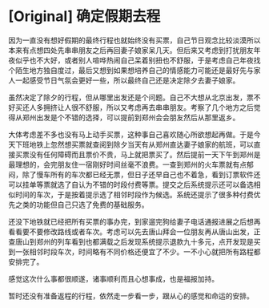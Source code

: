# [Original] 确定假期去程


因为一直没有想好假期的最终行程也就始终没有买票，自己节日观念比较淡漠所以本来有点想四处先串串朋友之后再回妻子娘家呆几天。但后来又考虑到打扰朋友年夜似乎也不大好，或者别人喧哗热闹自己呆着别扭也不舒服，于是考虑自己年夜找个陌生地方独自度过，最后又想到如果想培养自己的情感能力可能还是最好先与家人一起感受节日气氛会更好一些，所以最终自己还是决定除夕去妻子娘家。

虽然决定了除夕的行程，但从哪里出发还是个问题。自己不大想从北京出发，票不好买还人多拥挤让人很不舒服，所以又考虑再去串串朋友。考察了几个地方之后觉得从郑州出发是个不错的选择，可以提前到郑州会会朋友然后从那里返乡。

大体考虑差不多也没有马上动手买票，这种事自己喜欢随心所欲想起再做。于是今天下班地铁上忽然想买票就查阅到除夕当天有从郑州直达妻子娘家的航班，可以直接买票没有任何障碍而且票价不贵，马上就把票买了。然后提前一天下午到郑州是最理想的，会完朋友住一宿刚好时间丝毫不浪费。一查到郑州的火车票就有点郁闷，除了慢车所有的车次都已经无票，但日子还早自己也不着急，看到订票软件还可以挂单等票就选了自认为不错的时段付费等票。提交之后系统提示还可以备选相似时间的车次，于是按着提示选了相邻时段作为候选。系统还提示了很多种付费优先之类的功能但自己只选了免费的基础服务。

还没下地铁就已经把所有买票的事办完，到家遛完狗给妻子电话通报进展之后想再看看要不要修改路线或者车次。考虑可以先去唐山拜会一位朋友再从唐山出发，正查唐山到郑州的列车看到也都满载之后发现系统提示退款九十多元，点开发现是买到一张相邻时段车次，时间略有不同价格还便宜了不少。一不小心就把所有路程都安排完了。

感觉这次什么事都很顺遂，诸事顺利而且心想事成，也是福报加持。

暂时还没有准备返程的行程，依然走一步看一步，跟从心的感觉和命运的安排。
